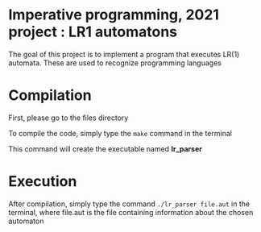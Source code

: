 # Imperative programming, 2021 project : LR1 automatons

The goal of this project is to implement a program that executes LR(1) automata. These are used to recognize programming languages

# Compilation 

First, please go to the files directory

To compile the code, simply type the `make` command in the terminal

This command will create the executable named **lr_parser** 

# Execution 

After compilation, simply type the command `./lr_parser file.aut` in the terminal, where file.aut is the file containing information about the chosen automaton
